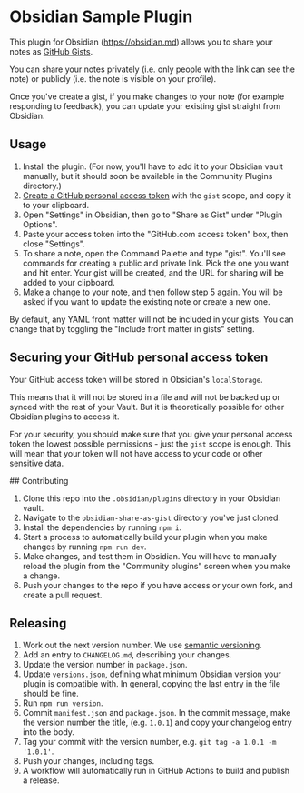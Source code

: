 # Obsidian Sample Plugin

This plugin for Obsidian (https://obsidian.md) allows you to share your notes as [GitHub Gists](https://gist.github.com/).

You can share your notes privately (i.e. only people with the link can see the note) or publicly (i.e. the note is visible on your profile).

Once you've create a gist, if you make changes to your note (for example responding to feedback), you can update your existing gist straight from Obsidian.

## Usage

1. Install the plugin. (For now, you'll have to add it to your Obsidian vault manually, but it should soon be available in the Community Plugins directory.)
2. [Create a GitHub personal access token](https://docs.github.com/en/authentication/keeping-your-account-and-data-secure/creating-a-personal-access-token) with the `gist` scope, and copy it to your clipboard.
3. Open "Settings" in Obsidian, then go to "Share as Gist" under "Plugin Options".
4. Paste your access token into the "GitHub.com access token" box, then close "Settings".
5. To share a note, open the Command Palette and type "gist". You'll see commands for creating a public and private link. Pick the one you want and hit enter. Your gist will be created, and the URL for sharing will be added to your clipboard.
6. Make a change to your note, and then follow step 5 again. You will be asked if you want to update the existing note or create a new one.

By default, any YAML front matter will not be included in your gists. You can change that by toggling the "Include front matter in gists" setting.

## Securing your GitHub personal access token

Your GitHub access token will be stored in Obsidian's `localStorage`.

This means that it will not be stored in a file and will not be backed up or synced with the rest of your Vault. But it is theoretically possible for other Obsidian plugins to access it.

For your security, you should make sure that you give your personal access token the lowest possible permissions - just the `gist` scope is enough. This will mean that your token will not have access to your code or other sensitive data.

## Contributing

1. Clone this repo into the `.obsidian/plugins` directory in your Obsidian vault.
2. Navigate to the `obsidian-share-as-gist` directory you've just cloned.
3. Install the dependencies by running `npm i`.
4. Start a process to automatically build your plugin when you make changes by running `npm run dev`.
5. Make changes, and test them in Obsidian. You will have to manually reload the plugin from the "Community plugins" screen when you make a change.
6. Push your changes to the repo if you have access or your own fork, and create a pull request.

## Releasing

1. Work out the next version number. We use [semantic versioning](https://semver.org/).
2. Add an entry to `CHANGELOG.md`, describing your changes.
3. Update the version number in `package.json`.
4. Update `versions.json`, defining what minimum Obsidian version your plugin is compatible with. In general, copying the last entry in the file should be fine.
5. Run `npm run version`.
6. Commit `manifest.json` and `package.json`. In the commit message, make the version number the title, (e.g. `1.0.1`) and copy your changelog entry into the body.
7. Tag your commit with the version number, e.g. `git tag -a 1.0.1 -m '1.0.1'`.
8. Push your changes, including tags.
9. A workflow will automatically run in GitHub Actions to build and publish a release.